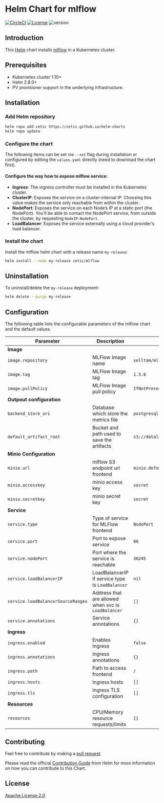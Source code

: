 # Helm Chart for mlflow

[![CircleCI](https://circleci.com/gh/cetic/helm-mlflow.svg?style=svg)](https://circleci.com/gh/cetic/helm-mlflow/tree/master) [![License](https://img.shields.io/badge/License-Apache%202.0-blue.svg)](https://opensource.org/licenses/Apache-2.0) ![version](https://img.shields.io/github/tag/cetic/helm-mlflow.svg?label=release)

## Introduction

This [Helm](https://github.com/kubernetes/helm) chart installs [mlflow](https://github.com/mlflow/mlflow) in a Kubernetes cluster.

## Prerequisites

- Kubernetes cluster 1.10+
- Helm 2.8.0+
- PV provisioner support in the underlying infrastructure.

## Installation

### Add Helm repository

```bash
helm repo add cetic https://cetic.github.io/helm-charts
helm repo update
```

### Configure the chart

The following items can be set via `--set` flag during installation or configured by editing the `values.yaml` directly (need to download the chart first).

#### Configure the way how to expose mlflow service:

- **Ingress**: The ingress controller must be installed in the Kubernetes cluster.
- **ClusterIP**: Exposes the service on a cluster-internal IP. Choosing this value makes the service only reachable from within the cluster.
- **NodePort**: Exposes the service on each Node’s IP at a static port (the NodePort). You’ll be able to contact the NodePort service, from outside the cluster, by requesting `NodeIP:NodePort`.
- **LoadBalancer**: Exposes the service externally using a cloud provider’s load balancer.

### Install the chart

Install the mlflow helm chart with a release name `my-release`:

```bash
helm install --name my-release cetic/mlflow
```

## Uninstallation

To uninstall/delete the `my-release` deployment:

```bash
helm delete --purge my-release
```

## Configuration

The following table lists the configurable parameters of the mlflow chart and the default values.

| Parameter                                                                   | Description                                                                                                        | Default                         |
| --------------------------------------------------------------------------- | -------------------------------------------------------------------------------------------------------------------| ------------------------------- |
| **Image**                                                                   |
| `image.repository`                                                          | MLFlow Image name                                                                                              | `selltom/mlflow`         |
| `image.tag`                                                                 | MLFlow Image tag                                                                                               | `1.5.0`                      |
| `image.pullPolicy`                                                          | MLFlow Image pull policy                                                                                       | `IfNotPresent`                  |
| **Outpout configuration**                                                              |
| `backend_store_uri`                                                       | Database which store the metrics file                                                                       | `postgresql://user:password@postgresql.default.svc.cluster.local:5432`                            |
| `default_artifact_root`                                                        | Bucket and path used to save the artifacts                                                                  | `s3://datalake/mlflow/artifacts` |
|**Minio Configuration**                                                                 |
| `minio.url`                                                              | mlflow S3 endpoint url frontend                                                                            | `minio.default.svc.cluster.local:9000`                      |
| `minio.accesskey`                                                              | minio access key                                                                                          | `secret`                          |
| `minio.secretkey`                                                          | minio secret key                                                                               | `secret`                         |
 |**Service**                                                                 |
| `service.type`                                                              | Type of service for MLFlow frontend                                                                            | `NodePort`                      |
| `service.port`                                                              | Port to expose service                                                                                             | `80`                          |
| `service.nodePort`                                                          | Port where the service is reachable                                                                                | `30245`                         |
| `service.loadBalancerIP`                                                    | LoadBalancerIP if service type is `LoadBalancer`                                                                   | `nil`                           |
| `service.loadBalancerSourceRanges`                                          | Address that are allowed when svc is `LoadBalancer`                                                                | `[]`                            |
| `service.annotations`                                                       | Service annotations                                                                                                | `{}`                            |
| **Ingress**                                                                 |
| `ingress.enabled`                                                           | Enables Ingress                                                                                                    | `false`                         |
| `ingress.annotations`                                                       | Ingress annotations                                                                                                | `{}`                            |
| `ingress.path`                                                              | Path to access frontend                                                                                            | `/`                             |
| `ingress.hosts`                                                             | Ingress hosts                                                                                                      | `[]`                            |
| `ingress.tls`                                                               | Ingress TLS configuration                                                                                          | `[]`                            |
| **Resources**                                                               |
| `resources`                                                                 | CPU/Memory resource requests/limits                                                                                | `{}`                            |

## Contributing

Feel free to contribute by making a [pull request](https://github.com/cetic/helm-mlflow/pull/new/master).

Please read the official [Contribution Guide](https://github.com/helm/charts/blob/master/CONTRIBUTING.md) from Helm for more information on how you can contribute to this Chart.

## License

[Apache License 2.0](/LICENSE.md)
